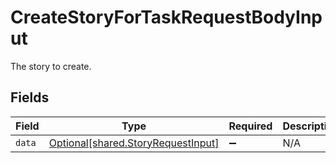 # CreateStoryForTaskRequestBodyInput

The story to create.


## Fields

| Field                                                                          | Type                                                                           | Required                                                                       | Description                                                                    |
| ------------------------------------------------------------------------------ | ------------------------------------------------------------------------------ | ------------------------------------------------------------------------------ | ------------------------------------------------------------------------------ |
| `data`                                                                         | [Optional[shared.StoryRequestInput]](../../models/shared/storyrequestinput.md) | :heavy_minus_sign:                                                             | N/A                                                                            |